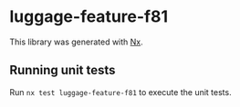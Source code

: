 # luggage-feature-f81

This library was generated with [Nx](https://nx.dev).

## Running unit tests

Run `nx test luggage-feature-f81` to execute the unit tests.
